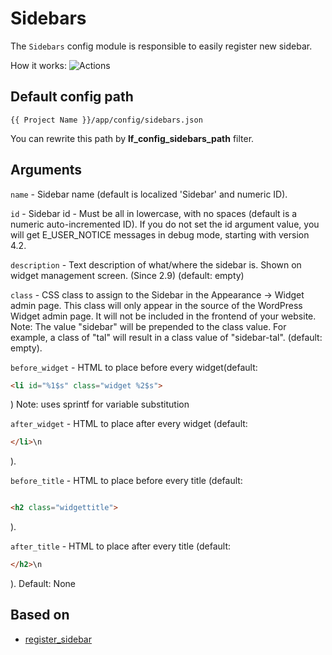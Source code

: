 Sidebars
===

The `Sidebars` config module is responsible to easily register new sidebar.

How it works: ![Actions](images/sidebars.gif)

Default config path
---
`{{ Project Name }}/app/config/sidebars.json`

You can rewrite this path by __lf\_config\_sidebars\_path__ filter.

Arguments
---
`name` - Sidebar name (default is localized 'Sidebar' and numeric ID).

`id` - Sidebar id - Must be all in lowercase, with no spaces (default is a numeric auto-incremented ID). If you do not set the id argument value, you will get E_USER_NOTICE messages in debug mode, starting with version 4.2.

`description` - Text description of what/where the sidebar is. Shown on widget management screen. (Since 2.9) (default: empty)

`class` - CSS class to assign to the Sidebar in the Appearance -> Widget admin page. This class will only appear in the source of the WordPress Widget admin page. It will not be included in the frontend of your website. Note: The value "sidebar" will be prepended to the class value. For example, a class of "tal" will result in a class value of "sidebar-tal". (default: empty).

`before_widget` - HTML to place before every widget(default: 
```HTML
<li id="%1$s" class="widget %2$s">
````
) Note: uses sprintf for variable substitution

`after_widget` - HTML to place after every widget (default: 
```HTML
</li>\n
```
).

`before_title` - HTML to place before every title (default: 
```HTML

<h2 class="widgettitle">
```
).

`after_title` - HTML to place after every title (default: 
```HTML
</h2>\n
```
).
Default: None

## Based on
* [register_sidebar](https://codex.wordpress.org/Function_Reference/register_sidebar)